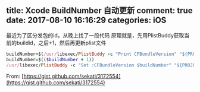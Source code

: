 title: Xcode BuildNumber 自动更新
comment: true
date: 2017-08-10 16:16:29
categories: iOS
---

最近为了区分发包的id，从晚上找了一段代码
原理就是，先用PlistBuddy获取当前的buildid，之后+1，然后再更新plist文件
```ruby
buildNumber=$(/usr/libexec/PlistBuddy -c "Print CFBundleVersion" "${PROJECT_DIR}/${INFOPLIST_FILE}")
buildNumber=$(($buildNumber + 1))
/usr/libexec/PlistBuddy -c "Set :CFBundleVersion $buildNumber" "${PROJECT_DIR}/${INFOPLIST_FILE}"
```

From: [https://gist.github.com/sekati/3172554](https://gist.github.com/sekati/3172554)